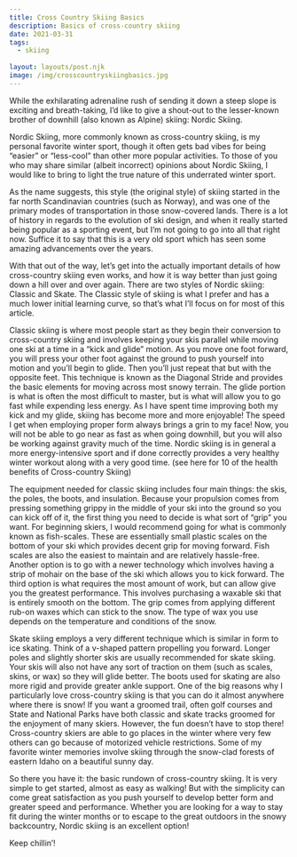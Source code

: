 ```yaml
---
title: Cross Country Skiing Basics
description: Basics of cross-country skiing
date: 2021-03-31
tags:
  - skiing
  
layout: layouts/post.njk
image: /img/crosscountryskiingbasics.jpg
---
```


While the exhilarating adrenaline rush of sending it down a steep slope is exciting and breath-taking, I’d like to give a shout-out to the lesser-known brother of downhill (also known as Alpine) skiing: Nordic Skiing. 

Nordic Skiing, more commonly known as cross-country skiing, is my personal favorite winter sport, though it often gets bad vibes for being “easier” or “less-cool” than other more popular activities. To those of you who may share similar (albeit incorrect) opinions about Nordic Skiing, I would like to bring to light the true nature of this underrated winter sport.

As the name suggests, this style (the original style) of skiing started in the far north Scandinavian countries (such as Norway), and was one of the primary modes of transportation in those snow-covered lands. There is a lot of history in regards to the evolution of ski design, and when it really started being popular as a sporting event, but I’m not going to go into all that right now. Suffice it to say that this is a very old sport which has seen some amazing advancements over the years.

With that out of the way, let’s get into the actually important details of how cross-country skiing even works, and how it is way better than just going down a hill over and over again.  There are two styles of Nordic skiing: Classic and Skate. The Classic style of skiing is what I prefer and has a much lower initial learning curve, so that’s what I’ll focus on for most of this article. 

Classic skiing is where most people start as they begin their conversion to cross-country skiing and involves keeping your skis parallel while moving one ski at a time in a “kick and glide” motion. As you move one foot forward, you will press your other foot against the ground to push yourself into motion and you’ll begin to glide. Then you’ll just repeat that but with the opposite feet.
This technique is known as the Diagonal Stride and provides the basic elements for moving across most snowy terrain. The glide portion is what is often the most difficult to master, but is what will allow you to go fast while expending less energy.  As I have spent time improving both my kick and my glide, skiing has become more and more enjoyable! The speed I get when employing proper form always brings a grin to my face! Now, you will not be able to go near as fast as when going downhill, but you will also be working against gravity much of the time. Nordic skiing is in general a more energy-intensive sport and if done correctly provides a very healthy winter workout along with a very good time. (see here for 10 of the health benefits of Cross-country Skiing)

The equipment needed for classic skiing includes four main things: the skis, the poles, the boots, and insulation. Because your propulsion comes from pressing something grippy in the middle of your ski into the ground so you can kick off of it, the first thing you need to decide is what sort of “grip” you want. For beginning skiers, I would recommend going for what is commonly known as fish-scales. These are essentially small plastic scales on the bottom of your ski which provides decent grip for moving forward. Fish scales are also the easiest to maintain and are relatively hassle-free. Another option is to go with a newer technology which involves having a strip of mohair on the base of the ski which allows you to kick forward. The third option is what requires the most amount of work, but can allow give you the greatest performance. This involves purchasing a waxable ski that is entirely smooth on the bottom. The grip comes from applying different rub-on waxes which can stick to the snow. The type of wax you use depends on the temperature and conditions of the snow. 

Skate skiing employs a very different technique which is similar in form to ice skating. Think of a v-shaped pattern propelling you forward. Longer poles and slightly shorter skis are usually recommended for skate skiing. Your skis will also not have any sort of traction on them (such as scales, skins, or wax) so they will glide better. The boots used for skating are also more rigid and provide greater ankle support.
One of the big reasons why I particularly love cross-country skiing is that you can do it almost anywhere where there is snow! If you want a groomed trail, often golf courses and State and National Parks have both classic and skate tracks groomed for the enjoyment of many skiers. However, the fun doesn’t have to stop there! Cross-country skiers are able to go places in the winter where very few others can go because of motorized vehicle restrictions. Some of my favorite winter memories involve skiing through the snow-clad forests of eastern Idaho on a beautiful sunny day.  

So there you have it: the basic rundown of cross-country skiing. It is very simple to get started, almost as easy as walking! But with the simplicity can come great satisfaction as you push yourself to develop better form and greater speed and performance. Whether you are looking for a way to stay fit during the winter months or to escape to the great outdoors in the snowy backcountry, Nordic skiing is an excellent option! 

Keep chillin’!